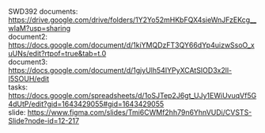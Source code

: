 SWD392 documents: https://drive.google.com/drive/folders/1Y2Yo52mHKbFQX4sieWnJFzEKcg__wIaM?usp=sharing <br/>
document2: https://docs.google.com/document/d/1kiYMQDzFT3QY66dYp4uizwSsoO_xuUNs/edit?rtpof=true&tab=t.0 <br/>
document3: https://docs.google.com/document/d/1gjyUlh54IYPyXCAtSIOD3x2ll-I5SOUH/edit <br/>
tasks: https://docs.google.com/spreadsheets/d/1oSJTep2J6gt_UJy1EWiUvuqVf5G4dUtP/edit?gid=1643429055#gid=1643429055 <br/>
slide: https://www.figma.com/slides/Tmi6CWMf2hh79n6YhnVUDi/CVSTS-Slide?node-id=12-217
